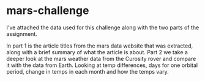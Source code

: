 # mars-challenge

I've attached the data used for this challenge along with the two parts of the assignment. 

In part 1 is the article titles from the mars data website that was extracted, along with a brief summary of what the article is about. 
Part 2 we take a deeper look at the mars weather data from the Curosity rover and compare it with the data from Earth. Looking at temp differences, days for one orbital period, change in temps in each month and how the temps vary.

